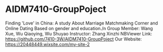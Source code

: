 # AIDM7410-GroupPoject
Finding 'Love' in China: A study About  Marriage Matchmaking Corner and Online Dating Based on gender and education./n
Group Member: Wang Xue, Wu Qiaoying, Wu Shuyao
Instructor:  Zhang Xinzhi
NBViewer Link: https://github.com/7410-3W/AIDM7410-GroupPoject
Our Website: https://20448449.wixsite.com/my-site-2
